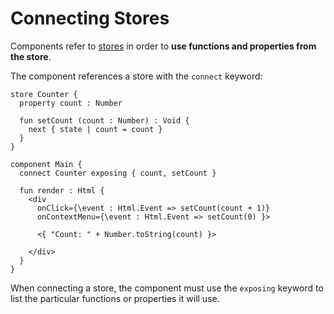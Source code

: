 # Connecting Stores

Components refer to [stores](../store.md) in order to **use functions and properties from the store**.

The component references a store with the `connect` keyword:

```text
store Counter {
  property count : Number

  fun setCount (count : Number) : Void {
    next { state | count = count }
  }
}

component Main {
  connect Counter exposing { count, setCount }

  fun render : Html {
    <div
      onClick={\event : Html.Event => setCount(count + 1)}
      onContextMenu={\event : Html.Event => setCount(0) }>

      <{ "Count: " + Number.toString(count) }>

    </div>
  }
}
```

When connecting a store, the component must use the `exposing` keyword to list the particular functions or properties it will use.
